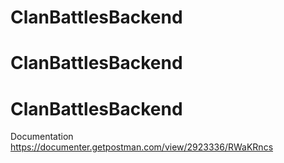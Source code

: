 # ClanBattlesBackend
# ClanBattlesBackend
# ClanBattlesBackend

Documentation
https://documenter.getpostman.com/view/2923336/RWaKRncs
